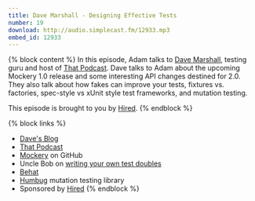 ```yaml
---
title: Dave Marshall - Designing Effective Tests
number: 19
download: http://audio.simplecast.fm/12933.mp3
embed_id: 12933
---
```


{% block content %}
In this episode, Adam talks to [Dave Marshall](https://twitter.com/davedevelopment), testing guru and host of [That Podcast](http://thatpodcast.io). Dave talks to Adam about the upcoming Mockery 1.0 release and some interesting API changes destined for 2.0. They also talk about how fakes can improve your tests, fixtures vs. factories, spec-style vs xUnit style test frameworks, and mutation testing.

This episode is brought to you by [Hired](http://hired.com/fullstackradio).
{% endblock %}

{% block links %}
- [Dave's Blog](http://davedevelopment.co.uk/)
- [That Podcast](https://thatpodcast.io/)
- [Mockery](https://github.com/padraic/mockery) on GitHub
- Uncle Bob on [writing your own test doubles](https://blog.8thlight.com/uncle-bob/2014/05/10/WhenToMock.html)
- [Behat](http://docs.behat.org/en/v2.5/)
- [Humbug](https://github.com/padraic/humbug) mutation testing library
- Sponsored by [Hired](http://hired.com/fullstackradio)
{% endblock %}
